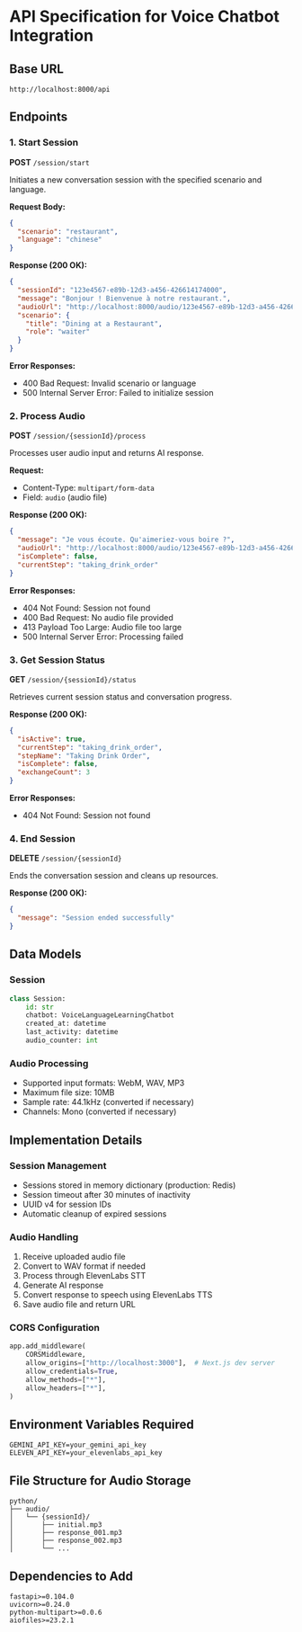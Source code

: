 # API Specification for Voice Chatbot Integration

## Base URL
`http://localhost:8000/api`

## Endpoints

### 1. Start Session
**POST** `/session/start`

Initiates a new conversation session with the specified scenario and language.

**Request Body:**
```json
{
  "scenario": "restaurant",
  "language": "chinese"
}
```

**Response (200 OK):**
```json
{
  "sessionId": "123e4567-e89b-12d3-a456-426614174000",
  "message": "Bonjour ! Bienvenue à notre restaurant.",
  "audioUrl": "http://localhost:8000/audio/123e4567-e89b-12d3-a456-426614174000/initial.mp3",
  "scenario": {
    "title": "Dining at a Restaurant",
    "role": "waiter"
  }
}
```

**Error Responses:**
- 400 Bad Request: Invalid scenario or language
- 500 Internal Server Error: Failed to initialize session

### 2. Process Audio
**POST** `/session/{sessionId}/process`

Processes user audio input and returns AI response.

**Request:**
- Content-Type: `multipart/form-data`
- Field: `audio` (audio file)

**Response (200 OK):**
```json
{
  "message": "Je vous écoute. Qu'aimeriez-vous boire ?",
  "audioUrl": "http://localhost:8000/audio/123e4567-e89b-12d3-a456-426614174000/response_001.mp3",
  "isComplete": false,
  "currentStep": "taking_drink_order"
}
```

**Error Responses:**
- 404 Not Found: Session not found
- 400 Bad Request: No audio file provided
- 413 Payload Too Large: Audio file too large
- 500 Internal Server Error: Processing failed

### 3. Get Session Status
**GET** `/session/{sessionId}/status`

Retrieves current session status and conversation progress.

**Response (200 OK):**
```json
{
  "isActive": true,
  "currentStep": "taking_drink_order",
  "stepName": "Taking Drink Order",
  "isComplete": false,
  "exchangeCount": 3
}
```

**Error Responses:**
- 404 Not Found: Session not found

### 4. End Session
**DELETE** `/session/{sessionId}`

Ends the conversation session and cleans up resources.

**Response (200 OK):**
```json
{
  "message": "Session ended successfully"
}
```

## Data Models

### Session
```python
class Session:
    id: str
    chatbot: VoiceLanguageLearningChatbot
    created_at: datetime
    last_activity: datetime
    audio_counter: int
```

### Audio Processing
- Supported input formats: WebM, WAV, MP3
- Maximum file size: 10MB
- Sample rate: 44.1kHz (converted if necessary)
- Channels: Mono (converted if necessary)

## Implementation Details

### Session Management
- Sessions stored in memory dictionary (production: Redis)
- Session timeout after 30 minutes of inactivity
- UUID v4 for session IDs
- Automatic cleanup of expired sessions

### Audio Handling
1. Receive uploaded audio file
2. Convert to WAV format if needed
3. Process through ElevenLabs STT
4. Generate AI response
5. Convert response to speech using ElevenLabs TTS
6. Save audio file and return URL

### CORS Configuration
```python
app.add_middleware(
    CORSMiddleware,
    allow_origins=["http://localhost:3000"],  # Next.js dev server
    allow_credentials=True,
    allow_methods=["*"],
    allow_headers=["*"],
)
```

## Environment Variables Required
```
GEMINI_API_KEY=your_gemini_api_key
ELEVEN_API_KEY=your_elevenlabs_api_key
```

## File Structure for Audio Storage
```
python/
├── audio/
│   └── {sessionId}/
│       ├── initial.mp3
│       ├── response_001.mp3
│       ├── response_002.mp3
│       └── ...
```

## Dependencies to Add
```
fastapi>=0.104.0
uvicorn>=0.24.0
python-multipart>=0.0.6
aiofiles>=23.2.1